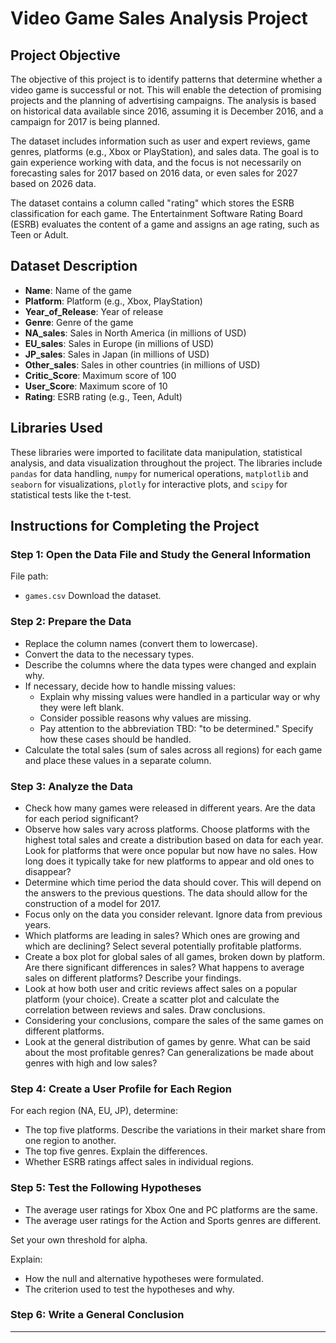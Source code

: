 # Video Game Sales Analysis Project

## Project Objective

The objective of this project is to identify patterns that determine whether a video game is successful or not. This will enable the detection of promising projects and the planning of advertising campaigns. The analysis is based on historical data available since 2016, assuming it is December 2016, and a campaign for 2017 is being planned.

The dataset includes information such as user and expert reviews, game genres, platforms (e.g., Xbox or PlayStation), and sales data. The goal is to gain experience working with data, and the focus is not necessarily on forecasting sales for 2017 based on 2016 data, or even sales for 2027 based on 2026 data.

The dataset contains a column called "rating" which stores the ESRB classification for each game. The Entertainment Software Rating Board (ESRB) evaluates the content of a game and assigns an age rating, such as Teen or Adult.

## Dataset Description

- **Name**: Name of the game
- **Platform**: Platform (e.g., Xbox, PlayStation)
- **Year_of_Release**: Year of release
- **Genre**: Genre of the game
- **NA_sales**: Sales in North America (in millions of USD)
- **EU_sales**: Sales in Europe (in millions of USD)
- **JP_sales**: Sales in Japan (in millions of USD)
- **Other_sales**: Sales in other countries (in millions of USD)
- **Critic_Score**: Maximum score of 100
- **User_Score**: Maximum score of 10
- **Rating**: ESRB rating (e.g., Teen, Adult)

## Libraries Used

These libraries were imported to facilitate data manipulation, statistical analysis, and data visualization throughout the project. The libraries include `pandas` for data handling, `numpy` for numerical operations, `matplotlib` and `seaborn` for visualizations, `plotly` for interactive plots, and `scipy` for statistical tests like the t-test.


## Instructions for Completing the Project

### Step 1: Open the Data File and Study the General Information

File path:

- `games.csv` Download the dataset.

### Step 2: Prepare the Data

- Replace the column names (convert them to lowercase).
- Convert the data to the necessary types.
- Describe the columns where the data types were changed and explain why.
- If necessary, decide how to handle missing values:
  - Explain why missing values were handled in a particular way or why they were left blank.
  - Consider possible reasons why values are missing.
  - Pay attention to the abbreviation TBD: "to be determined." Specify how these cases should be handled.
- Calculate the total sales (sum of sales across all regions) for each game and place these values in a separate column.

### Step 3: Analyze the Data

- Check how many games were released in different years. Are the data for each period significant?
- Observe how sales vary across platforms. Choose platforms with the highest total sales and create a distribution based on data for each year. Look for platforms that were once popular but now have no sales. How long does it typically take for new platforms to appear and old ones to disappear?
- Determine which time period the data should cover. This will depend on the answers to the previous questions. The data should allow for the construction of a model for 2017.
- Focus only on the data you consider relevant. Ignore data from previous years.
- Which platforms are leading in sales? Which ones are growing and which are declining? Select several potentially profitable platforms.
- Create a box plot for global sales of all games, broken down by platform. Are there significant differences in sales? What happens to average sales on different platforms? Describe your findings.
- Look at how both user and critic reviews affect sales on a popular platform (your choice). Create a scatter plot and calculate the correlation between reviews and sales. Draw conclusions.
- Considering your conclusions, compare the sales of the same games on different platforms.
- Look at the general distribution of games by genre. What can be said about the most profitable genres? Can generalizations be made about genres with high and low sales?

### Step 4: Create a User Profile for Each Region

For each region (NA, EU, JP), determine:

- The top five platforms. Describe the variations in their market share from one region to another.
- The top five genres. Explain the differences.
- Whether ESRB ratings affect sales in individual regions.

### Step 5: Test the Following Hypotheses

- The average user ratings for Xbox One and PC platforms are the same.
- The average user ratings for the Action and Sports genres are different.

Set your own threshold for alpha.

Explain:

- How the null and alternative hypotheses were formulated.
- The criterion used to test the hypotheses and why.

### Step 6: Write a General Conclusion


--- 